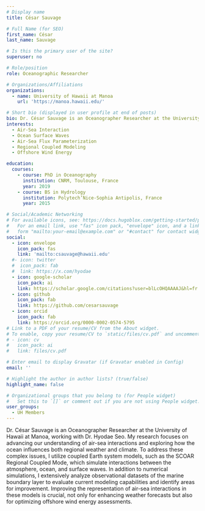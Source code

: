 ```yaml
---
# Display name
title: César Sauvage

# Full Name (for SEO)
first_name: César
last_name: Sauvage

# Is this the primary user of the site?
superuser: no

# Role/position
role: Oceanographic Researcher

# Organizations/Affiliations
organizations:
  - name: University of Hawaii at Manoa
    url: 'https://manoa.hawaii.edu/'

# Short bio (displayed in user profile at end of posts)
bio: Dr. César Sauvage is an Oceanographer Researcher at the University of Hawaii at Manoa, working with Dr. Hyodae Seo. My research focuses on advancing our understanding of air-sea interactions and exploring how the ocean influences both regional weather and climate. To address these complex issues, I utilize coupled Earth system models, such as the SCOAR Regional Coupled Mode, which simulate interactions between the atmosphere, ocean, and surface waves. In addition to numerical simulations, I extensively analyze observational datasets of the marine boundary layer to evaluate current modeling capabilities and identify areas for improvement. Improving the representation of air-sea interactions in these models is crucial, not only for enhancing weather forecasts but also for optimizing offshore wind energy assessments.
interests:
  - Air-Sea Interaction 
  - Ocean Surface Waves
  - Air-Sea Flux Parameterization
  - Regional Coupled Modeling
  - Offshore Wind Energy

education:
  courses:
    - course: PhD in Oceanography
      institution: CNRM, Toulouse, France
      year: 2019
    - course: BS in Hydrology
      institution: Polytech’Nice-Sophia Antipolis, France
      year: 2015

# Social/Academic Networking
# For available icons, see: https://docs.hugoblox.com/getting-started/page-builder/#icons
#   For an email link, use "fas" icon pack, "envelope" icon, and a link in the
#   form "mailto:your-email@example.com" or "#contact" for contact widget.
social:
  - icon: envelope
    icon_pack: fas
    link: 'mailto:csauvage@hawaii.edu'
  #- icon: twitter
  #  icon_pack: fab
  #  link: https://x.com/hyodae
  - icon: google-scholar
    icon_pack: ai
    link: https://scholar.google.com/citations?user=blLcOHQAAAAJ&hl=fr
  - icon: github
    icon_pack: fab
    link: https://github.com/cesarsauvage
  - icon: orcid
    icon_pack: fab
    link: https://orcid.org/0000-0002-0574-5795
# Link to a PDF of your resume/CV from the About widget.
# To enable, copy your resume/CV to `static/files/cv.pdf` and uncomment the lines below.
# - icon: cv
#   icon_pack: ai
#   link: files/cv.pdf

# Enter email to display Gravatar (if Gravatar enabled in Config)
email: ''

# Highlight the author in author lists? (true/false)
highlight_name: false

# Organizational groups that you belong to (for People widget)
#   Set this to `[]` or comment out if you are not using People widget.
user_groups:
  - UH Members 
---
```


Dr. César Sauvage is an Oceanographer Researcher at the University of Hawaii at Manoa, working with Dr. Hyodae Seo. My research focuses on advancing our understanding of air-sea interactions and exploring how the ocean influences both regional weather and climate. To address these complex issues, I utilize coupled Earth system models, such as the SCOAR Regional Coupled Mode, which simulate interactions between the atmosphere, ocean, and surface waves. In addition to numerical simulations, I extensively analyze observational datasets of the marine boundary layer to evaluate current modeling capabilities and identify areas for improvement. Improving the representation of air-sea interactions in these models is crucial, not only for enhancing weather forecasts but also for optimizing offshore wind energy assessments.
